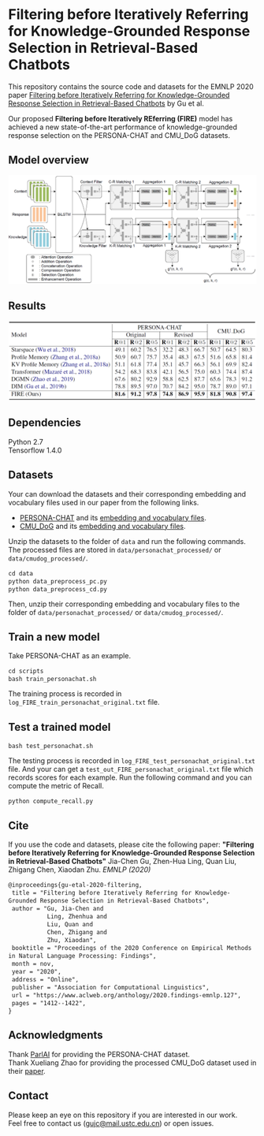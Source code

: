 # Filtering before Iteratively Referring for Knowledge-Grounded Response Selection in Retrieval-Based Chatbots
This repository contains the source code and datasets for the EMNLP 2020 paper [Filtering before Iteratively Referring for Knowledge-Grounded Response Selection in Retrieval-Based Chatbots](https://www.aclweb.org/anthology/2020.findings-emnlp.127.pdf) by Gu et al. <br>

Our proposed **Filtering before Iteratively REferring (FIRE)** model has achieved a new state-of-the-art performance of knowledge-grounded response selection on the PERSONA-CHAT and CMU_DoG datasets.


## Model overview
<img src="image/model.png">


## Results
<img src="image/result.png">


## Dependencies
Python 2.7 <br>
Tensorflow 1.4.0


## Datasets
Your can download the datasets and their corresponding embedding and vocabulary files used in our paper from the following links. <br>

- [PERSONA-CHAT](https://drive.google.com/open?id=1gNyVL5pSMO6DnTIlA9ORNIrd2zm8f3QH) and its [embedding and vocabulary files](https://drive.google.com/open?id=1gGZfQ-m7EGo5Z1Ts93Ta8GPJpdIQqckC). <br>
- [CMU_DoG](https://drive.google.com/file/d/1GYKelOS9_yvc66fe9NqMnxWAwYAfoIzP/view?usp=sharing) and its [embedding and vocabulary files](https://drive.google.com/file/d/1vCm2shBE2ZxPI1Vw6bmCVv3xujVL72Xs/view?usp=sharing). <br>

Unzip the datasets to the folder of ```data``` and run the following commands. The processed files are stored in ```data/personachat_processed/``` or ```data/cmudog_processed/```. <br>
```
cd data
python data_preprocess_pc.py
python data_preprocess_cd.py
```
Then, unzip their corresponding embedding and vocabulary files to the folder of ```data/personachat_processed/``` or ```data/cmudog_processed/```.


## Train a new model
Take PERSONA-CHAT as an example.
```
cd scripts
bash train_personachat.sh
```
The training process is recorded in ```log_FIRE_train_personachat_original.txt``` file.

## Test a trained model
```
bash test_personachat.sh
```
The testing process is recorded in ```log_FIRE_test_personachat_original.txt``` file. And your can get a ```test_out_FIRE_personachat_original.txt``` file which records scores for each example. Run the following command and you can compute the metric of Recall.
```
python compute_recall.py
```


## Cite
If you use the code and datasets, please cite the following paper:
**"Filtering before Iteratively Referring for Knowledge-Grounded Response Selection in Retrieval-Based Chatbots"**
Jia-Chen Gu, Zhen-Hua Ling, Quan Liu, Zhigang Chen, Xiaodan Zhu. _EMNLP (2020)_

```
@inproceedings{gu-etal-2020-filtering,
 title = "Filtering before Iteratively Referring for Knowledge-Grounded Response Selection in Retrieval-Based Chatbots",
 author = "Gu, Jia-Chen and
           Ling, Zhenhua and
           Liu, Quan and
           Chen, Zhigang and
           Zhu, Xiaodan",
 booktitle = "Proceedings of the 2020 Conference on Empirical Methods in Natural Language Processing: Findings",
 month = nov,
 year = "2020",
 address = "Online",
 publisher = "Association for Computational Linguistics",
 url = "https://www.aclweb.org/anthology/2020.findings-emnlp.127",
 pages = "1412--1422",
}
```


## Acknowledgments
Thank [ParlAI](https://parl.ai/) for providing the PERSONA-CHAT dataset. <br>
Thank Xueliang Zhao for providing the processed CMU_DoG dataset used in their [paper](https://www.ijcai.org/Proceedings/2019/0756.pdf).


## Contact
Please keep an eye on this repository if you are interested in our work. <br>
Feel free to contact us (gujc@mail.ustc.edu.cn) or open issues.
